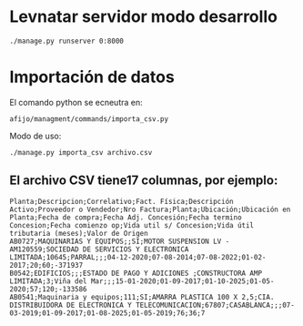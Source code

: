 # Levnatar servidor modo desarrollo

```bsh
./manage.py runserver 0:8000
```

# Importación de datos

El comando python se ecneutra en:

```
afijo/managment/commands/importa_csv.py
```

Modo de uso:

```bsh
./manage.py importa_csv archivo.csv
```

## El archivo CSV tiene17 columnas, por ejemplo:

```
Planta;Descripcion;Correlativo;Fact. Física;Descripción Activo;Proveedor o Vendedor;Nro Factura;Planta;Ubicación;Ubicación en Planta;Fecha de compra;Fecha Adj. Concesión;Fecha termino Concesion;Fecha comienzo op;Vida util s/ Concesion;Vida útil tributaria (meses);Valor de Origen
AB0727;MAQUINARIAS Y EQUIPOS;;SI;MOTOR SUSPENSION LV - AM120559;SOCIEDAD DE SERVICIOS Y ELECTRONICA LIMITADA;10645;PARRAL;;;04-12-2020;07-08-2014;07-08-2022;01-02-2017;20;60;-371937
B0542;EDIFICIOS;;;ESTADO DE PAGO Y ADICIONES ;CONSTRUCTORA AMP LIMITADA;3;Viña del Mar;;;15-01-2020;01-09-2017;01-10-2025;01-05-2020;57;120;-133586
AB0541;Maquinaria y equipos;111;SI;AMARRA PLASTICA 100 X 2,5;CIA. DISTRIBUIDORA DE ELECTRONICA Y TELECOMUNICACION;67807;CASABLANCA;;;07-03-2019;01-09-2017;01-08-2025;01-05-2019;76;36;7
```
